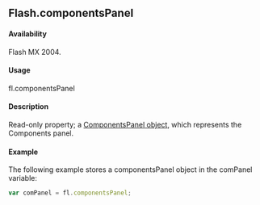 ## Flash.componentsPanel

#### Availability

Flash MX 2004.

#### Usage

fl.componentsPanel

#### Description

Read-only property; a [ComponentsPanel object](../ComponentsPanel_object/ComponentsPanel_summary.md), which represents the Components panel.

#### Example

The following example stores a componentsPanel object in the comPanel variable:

```javascript
var comPanel = fl.componentsPanel;
```
